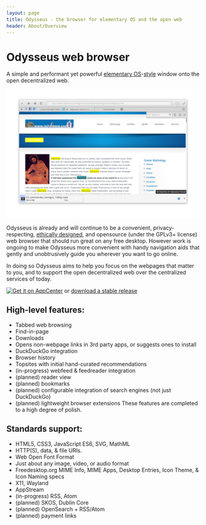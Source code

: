 ```yaml
---
layout: page
title: Odysseus - the browser for elementary OS and the open web
header: About/Overview
---
```


# Odysseus web browser

A simple and performant yet powerful [elementary OS](https://elementary.io/)-[style](https://elementary.io/docs/human-interface-guidelines) window onto the open decentralized web.

<img src="screenshot.png" alt='Screenshot of Odysseus showcasing the "headerbar", tabbar, find-in-page, and downloads features.' />

Odysseus is already and will continue to be a convenient, privacy-respecting,
[ethically designed](https://2017.ind.ie/ethical-design/), and opensource
(under the GPLv3+ license) web browser that should run great on any free desktop.
However work is ongoing to make Odysseus more convenient with handy navigation
aids that gently and unobtrusively guide you wherever you want to go online.

In doing so Odysseus aims to help you focus on the webpages that matter to you,
and to support the open decentralized web over the centralized services of today. 

[![Get it on AppCenter](https://appcenter.elementary.io/badge.svg)](https://appcenter.elementary.io/com.github.alcinnz.odysseus.desktop) or [download a stable release](https://github.com/alcinnz/Odysseus/releases)

## High-level features:
* Tabbed web browsing
* Find-in-page
* Downloads
* Opens non-webpage links in 3rd party apps, or suggests ones to install
* DuckDuckGo integration
* Browser history
* Topsites with initial hand-curated recommendations
* (in-progress) webfeed & feedreader integration
* (planned) reader view
* (planned) bookmarks
* (planned) configurable integration of search engines (not just DuckDuckGo)
* (planned) lightweight browser extensions
These features are completed to a high degree of polish.

## Standards support:
* HTML5, CSS3, JavaScript ES6, SVG, MathML
* HTTP(S), data, & file URIs.
* Web Open Font Format
* Just about any image, video, or audio format
* Freedesktop.org MIME Info, MIME Apps, Desktop Entries, Icon Theme, & Icon Naming specs
* X11, Wayland
* AppStream
* (in-progress) RSS, Atom
* (planned) SKOS, Dublin Core
* (planned) OpenSearch + RSS/Atom
* (planned) payment links
